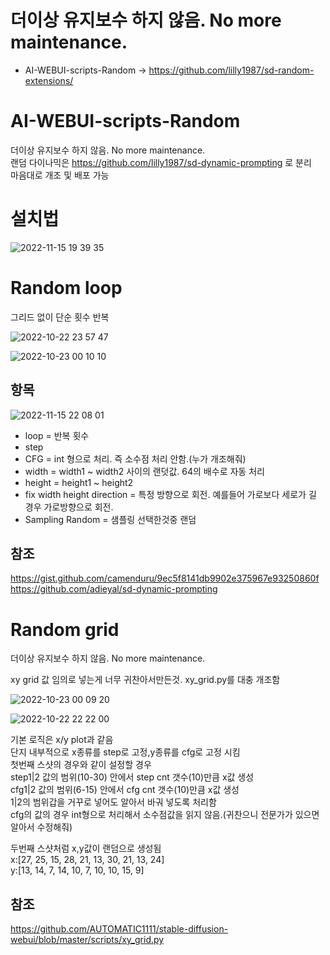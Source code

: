 # 더이상 유지보수 하지 않음. No more maintenance.  

- AI-WEBUI-scripts-Random -> https://github.com/lilly1987/sd-random-extensions/


# AI-WEBUI-scripts-Random

더이상 유지보수 하지 않음. No more maintenance.  
랜덤 다이나믹은 https://github.com/lilly1987/sd-dynamic-prompting 로 분리  
마음대로 개조 및 배포 가능  


# 설치법

![2022-11-15 19 39 35](https://user-images.githubusercontent.com/20321215/201926877-6279b138-a1a8-49e1-8db1-31121e872cd4.png)


# Random loop

그리드 없이 단순 횟수 반복

![2022-10-22 23 57 47](https://user-images.githubusercontent.com/20321215/197346617-0ed1cd09-0ddd-48ad-8161-bc1540d628ad.png)  

![2022-10-23 00 10 10](https://user-images.githubusercontent.com/20321215/197346739-84835f11-3eea-4df5-b091-a57d4b0c0b51.png)  


## 항목

![2022-11-15 22 08 01](https://user-images.githubusercontent.com/20321215/201927356-73cefcd3-882c-4ab8-a410-d35dd6e063c9.png)

- loop = 반복 횟수
- step
- CFG = int 형으로 처리. 즉 소수점 처리 안함.(누가 개조해줘)
- width = width1 ~ width2 사이의 랜덧값. 64의 배수로 자동 처리
- height = height1 ~ height2
- fix width height direction = 특정 방향으로 회전. 예를들어 가로보다 세로가 길 경우 가로방향으로 회전.
- Sampling Random = 샘플링 선택한것중 랜덤


## 참조

https://gist.github.com/camenduru/9ec5f8141db9902e375967e93250860f  
https://github.com/adieyal/sd-dynamic-prompting  


# Random grid

더이상 유지보수 하지 않음. No more maintenance.  

xy grid 값 임의로 넣는게 너무 귀찬아서만든것. 
xy_grid.py를 대충 개조함  

![2022-10-23 00 09 20](https://user-images.githubusercontent.com/20321215/197346726-f93b7e84-f808-4167-9969-dc42763eeff1.png)  

![2022-10-22 22 22 00](https://user-images.githubusercontent.com/20321215/197341554-306e9384-9d1d-45c0-833f-55c03edec5fc.png)  

기본 로직은 x/y plot과 같음  
단지 내부적으로 x종류를 step로 고정,y종류를 cfg로 고정 시킴  
첫번째 스샷의 경우와 같이 설정할 경우  
step1|2 값의 범위(10-30) 안에서 step cnt 갯수(10)만큼 x값 생성  
cfg1|2 값의 범위(6-15) 안에서 cfg cnt 갯수(10)만큼 x값 생성  
1|2의 범위갑을 거꾸로 넣어도 알아서 바궈 넣도록 처리함  
cfg의 값의 경우 int형으로 처리해서 소수점값을 읽지 않음.(귀찬으니 전문가가 있으면 알아서 수정해줘)  

두번째 스샷처럼 x,y값이 랜덤으로 생성됨  
x:[27, 25, 15, 28, 21, 13, 30, 21, 13, 24]  
y:[13, 14, 7, 14, 10, 7, 10, 10, 15, 9]  


## 참조

https://github.com/AUTOMATIC1111/stable-diffusion-webui/blob/master/scripts/xy_grid.py  






